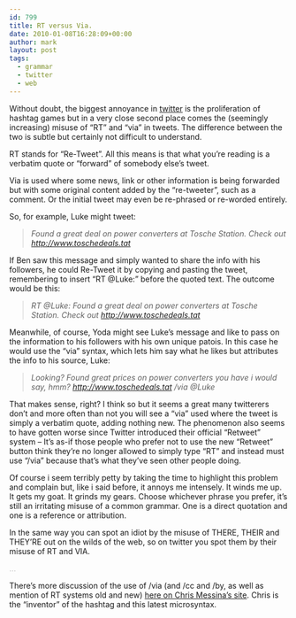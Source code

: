 ```yaml
---
id: 799
title: RT versus Via.
date: 2010-01-08T16:28:09+00:00
author: mark
layout: post
tags:
  - grammar
  - twitter
  - web
---
```

Without doubt, the biggest annoyance in [twitter](http://twitter.com/) is the proliferation of hashtag games but in a very close second place comes the (seemingly increasing) misuse of &#8220;RT&#8221; and &#8220;via&#8221; in tweets. The difference between the two is subtle but certainly not difficult to understand.

RT stands for &#8220;Re-Tweet&#8221;. All this means is that what you&#8217;re reading is a verbatim quote or &#8220;forward&#8221; of somebody else&#8217;s tweet.

Via is used where some news, link or other information is being forwarded but with some original content added by the &#8220;re-tweeter&#8221;, such as a comment. Or the initial tweet may even be re-phrased or re-worded entirely.

So, for example, Luke might tweet:

> _Found a great deal on power converters at Tosche Station. Check out http://www.toschedeals.tat_

If Ben saw this message and simply wanted to share the info with his followers, he could Re-Tweet it by copying and pasting the tweet, remembering to insert &#8220;RT @Luke:&#8221; before the quoted text. The outcome would be this:

> _RT @Luke: Found a great deal on power converters at Tosche Station. Check out http://www.toschedeals.tat_

Meanwhile, of course, Yoda might see Luke&#8217;s message and like to pass on the information to his followers with his own unique patois. In this case he would use the &#8220;via&#8221; syntax, which lets him say what he likes but attributes the info to his source, Luke:

> _Looking? Found great prices on power converters you have i would say, hmm? http://www.toschedeals.tat /via @Luke_

That makes sense, right? I think so but it seems a great many twitterers don&#8217;t and more often than not you will see a &#8220;via&#8221; used where the tweet is simply a verbatim quote, adding nothing new. The phenomenon also seems to have gotten worse since Twitter introduced their official &#8220;Retweet&#8221; system &#8211; It&#8217;s as-if those people who prefer not to use the new &#8220;Retweet&#8221; button think they&#8217;re no longer allowed to simply type &#8220;RT&#8221; and instead must use &#8220;/via&#8221; because that&#8217;s what they&#8217;ve seen other people doing.

Of course i seem terribly petty by taking the time to highlight this problem and complain but, like i said before, it annoys me intensely. It winds me up. It gets my goat. It grinds my gears. Choose whichever phrase you prefer, it&#8217;s still an irritating misuse of a common grammar. One is a direct quotation and one is a reference or attribution.

In the same way you can spot an idiot by the misuse of THERE, THEIR and THEY&#8217;RE out on the wilds of the web, so on twitter you spot them by their misuse of RT and VIA.

<span style="color: #c0c0c0;">&#8230;</span>

There&#8217;s more discussion of the use of /via (and /cc and /by, as well as mention of RT systems old and new) [here on Chris Messina&#8217;s site](http://factoryjoe.com/blog/2009/11/08/new-microsyntax-for-twitter-three-pointers-and-the-slasher/). Chris is the &#8220;inventor&#8221; of the hashtag and this latest microsyntax.